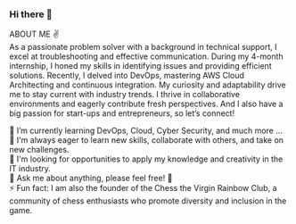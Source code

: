 ### Hi there 👋
  
<!--
**nguyenhoangminh1106/nguyenhoangminh1106** is a ✨ _special_ ✨ repository because its `README.md` (this file) appears on your GitHub profile.

Here are some ideas to get you started:

- 🔭 I’m currently working on ...
- 🌱 I’m currently learning ...
- 👯 I’m looking to collaborate on ...
- 🤔 I’m looking for help with ...
- 💬 Ask me about ...
- 📫 How to reach me: ...
- 😄 Pronouns: ...
- ⚡ Fun fact: ...
-->
  
ABOUT ME ✌️  
As a passionate problem solver with a background in technical support, I excel at troubleshooting and effective communication. During my 4-month internship, I honed my skills in identifying issues and providing efficient solutions. Recently, I delved into DevOps, mastering AWS Cloud Architecting and continuous integration. My curiosity and adaptability drive me to stay current with industry trends. I thrive in collaborative environments and eagerly contribute fresh perspectives. And I also have a big passion for start-ups and entrepreneurs, so let’s connect!  
  
🌱 I’m currently learning DevOps, Cloud, Cyber Security, and much more ...  
👯 I'm always eager to learn new skills, collaborate with others, and take on new challenges.  
🤔 I'm looking for opportunities to apply my knowledge and creativity in the IT industry.  
💬 Ask me about anything, please feel free! 💪  
⚡ Fun fact: I am also the founder of the Chess the Virgin Rainbow Club, a community of chess enthusiasts who promote diversity and inclusion in the game.  
